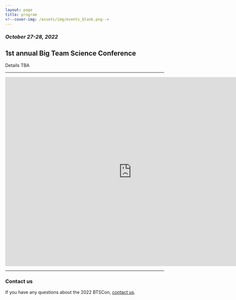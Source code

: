 ```yaml
---
layout: page
title: program
<!--cover-img: /assets/img/events_blank.png-->
---
```



### *October 27-28, 2022* 
## 1st annual Big Team Science Conference

Details TBA

***
<iframe src="https://calendar.google.com/calendar/embed?src=bigteamscienceconference%40gmail.com&ctz=America%2FLos_Angeles" style="border: 0" width="800" height="600" frameborder="0" scrolling="no"></iframe>

***

### Contact us
If you have any questions about the 2022 BTSCon, [contact us](mailto:bigteamscienceconference@gmail.com).



